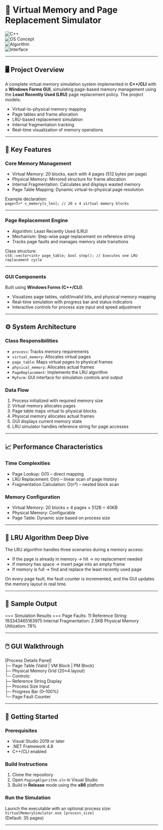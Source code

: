# 🧠 Virtual Memory and Page Replacement Simulator

![C++](https://img.shields.io/badge/Language-C++%2FCLI-blue)  
![OS Concept](https://img.shields.io/badge/Concept-Virtual%20Memory-critical)  
![Algorithm](https://img.shields.io/badge/Page%20Replacement-LRU-green)  
![Interface](https://img.shields.io/badge/GUI-Windows%20Forms-lightgrey)

---

## 🖥️ Project Overview

A complete virtual memory simulation system implemented in **C++/CLI** with a **Windows Forms GUI**, simulating page-based memory management using the **Least Recently Used (LRU)** page replacement policy. The project models:

- Virtual-to-physical memory mapping  
- Page tables and frame allocation  
- LRU-based replacement simulation  
- Internal fragmentation tracking  
- Real-time visualization of memory operations  

---

## 🌟 Key Features

### Core Memory Management

- Virtual Memory: 20 blocks, each with 4 pages (512 bytes per page)  
- Physical Memory: Mirrored structure for frame allocation  
- Internal Fragmentation: Calculates and displays wasted memory  
- Page Table Mapping: Dynamic virtual-to-physical page resolution  

Example declaration:  
`page<T>* v_memory[v_len]; // 20 x 4 virtual memory blocks`

---

### Page Replacement Engine

- Algorithm: Least Recently Used (LRU)  
- Mechanism: Step-wise page replacement on reference string  
- Tracks page faults and manages memory state transitions  

Class structure:  
`std::vector<int> page_table; bool step(); // Executes one LRU replacement cycle`

---

### GUI Components

Built using **Windows Forms (C++/CLI)**:

- Visualizes page tables, valid/invalid bits, and physical memory mapping  
- Real-time simulation with progress bar and status indicators  
- Interactive controls for process size input and speed adjustment  

---

## ⚙️ System Architecture

### Class Responsibilities

- `process`: Tracks memory requirements  
- `virtual_memory`: Allocates virtual pages  
- `page_table`: Maps virtual pages to physical frames  
- `physical_memory`: Allocates actual frames  
- `PageReplacement`: Implements the LRU algorithm  
- `MyForm`: GUI interface for simulation controls and output  

### Data Flow

1. Process initialized with required memory size  
2. Virtual memory allocates pages  
3. Page table maps virtual to physical blocks  
4. Physical memory allocates actual frames  
5. GUI displays current memory state  
6. LRU simulator handles reference string for page accesses  

---

## 📈 Performance Characteristics

### Time Complexities

- Page Lookup: O(1) – direct mapping  
- LRU Replacement: O(n) – linear scan of page history  
- Fragmentation Calculation: O(n²) – nested block scan  

### Memory Configuration

- Virtual Memory: 20 blocks × 4 pages × 512B = 40KB  
- Physical Memory: Configurable  
- Page Table: Dynamic size based on process size  

---

## 🧠 LRU Algorithm Deep Dive

The LRU algorithm handles three scenarios during a memory access:

- If the page is already in memory → hit → no replacement needed  
- If memory has space → insert page into an empty frame  
- If memory is full → find and replace the least recently used page  

On every page fault, the fault counter is incremented, and the GUI updates the memory layout in real time.

---

## 🧪 Sample Output

=== Simulation Results ===
Page Faults: 11
Reference String: 193343465163975
Internal Fragmentation: 2.5KB
Physical Memory Utilization: 78%


---

## 🖱️ GUI Walkthrough

[Process Details Panel]  
├─ Page Table (Valid | VM Block | PM Block)  
├─ Physical Memory Grid (20×4 layout)  
└─ Controls:  
   ├─ Reference String Display  
   ├─ Process Size Input  
   ├─ Progress Bar (0–100%)  
   └─ Page Fault Counter  

---

## 🚀 Getting Started

### Prerequisites

- Visual Studio 2019 or later  
- .NET Framework 4.8  
- C++/CLI enabled  

### Build Instructions

1. Clone the repository  
2. Open `PagingAlgorithm.sln` in Visual Studio  
3. Build in **Release** mode using the **x86** platform  

### Run the Simulation

Launch the executable with an optional process size:  
`VirtualMemorySimulator.exe [process_size]`  
(Default: 35 pages)

---

